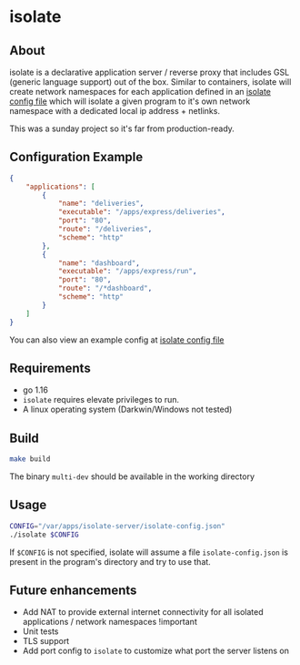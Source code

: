# isolate

## About

isolate is a declarative application server / reverse proxy that includes
GSL (generic language support) out of the box. Similar to containers,
isolate will create network namespaces for each application defined in
an [isolate config file](example-config.json) which will isolate a given program
to it's own network namespace with a dedicated local ip address + netlinks.

This was a sunday project so it's far from production-ready.

## Configuration Example

```json
{
    "applications": [
        {
            "name": "deliveries",
            "executable": "/apps/express/deliveries",
            "port": "80",
            "route": "/deliveries",
            "scheme": "http"
        },
        {
            "name": "dashboard",
            "executable": "/apps/express/run",
            "port": "80",
            "route": "/*dashboard",
            "scheme": "http"
        }
    ]
}
```

You can also view an example config at [isolate config file](example-config.json)

## Requirements

- go 1.16
- `isolate` requires elevate privileges to run.
- A linux operating system (Darkwin/Windows not tested)

## Build

```bash
make build
```

The binary `multi-dev` should be available in the working directory

## Usage

```bash
CONFIG="/var/apps/isolate-server/isolate-config.json"
./isolate $CONFIG
```

If `$CONFIG` is not specified, isolate will assume a file `isolate-config.json`
is present in the program's directory and try to use that.

## Future enhancements
- Add NAT to provide external internet connectivity for all isolated applications / network namespaces !important
- Unit tests
- TLS support
- Add port config to `isolate` to customize what port the server listens on